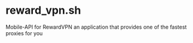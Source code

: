 # reward_vpn.sh
Mobile-API for RewardVPN an application that provides one of the fastest proxies for you
